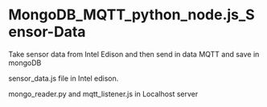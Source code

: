 # MongoDB_MQTT_python_node.js_Sensor-Data

Take sensor data from Intel Edison and then send in data MQTT and save in mongoDB

sensor_data.js file in Intel edison. 

mongo_reader.py and mqtt_listener.js in Localhost server

